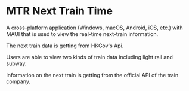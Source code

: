 # MTR Next Train Time  
A cross-platform application (Windows, macOS, Android, iOS, etc.) with MAUI that is used to view the real-time next-train information.  

The next train data is getting from HKGov's Api.  

Users are able to view two kinds of train data including light rail and subway.  

Information on the next train is getting from the official API of the train company.  
